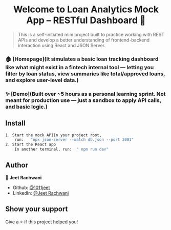 <h1 align="center">Welcome to Loan Analytics Mock App – RESTful Dashboard 👋</h1>
<p>
</p>

> This is a self-initiated mini project built to practice working with REST APIs and develop a better understanding of frontend-backend interaction using React and JSON Server.

### 🏠 [Homepage](It simulates a basic loan tracking dashboard like what might exist in a fintech internal tool — letting you filter by loan status, view summaries like total/approved loans, and explore user-level data.)

### ✨ [Demo](Built over ~5 hours as a personal learning sprint. Not meant for production use — just a sandbox to apply API calls,  and basic logic.)

## Install

```sh
1. Start the mock APIIn your project root, 
    run:   "npx json-server --watch db.json --port 3001"
2. Start the React app
    In another terminal, run:  " npm run dev"
```

## Author

👤 **Jeet Rachwani**

* Github: [@1011jeet](https://github.com/1011jeet)
* LinkedIn: [@Jeet Rachwani](https://www.linkedin.com/in/jeet-rachwani-72a7301b1/)

## Show your support

Give a ⭐️ if this project helped you!

